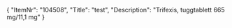 {
  "ItemNr": "104508",
  "Title": "test",
  "Description": "Trifexis, tuggtablett 665 mg/11,1 mg"
}
